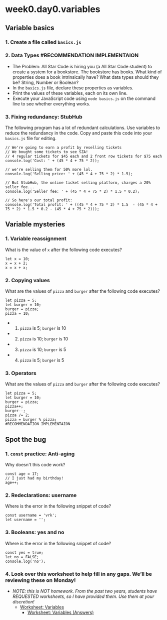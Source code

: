 # week0.day0.variables

## Variable basics

### 1. Create a file called `basics.js`
### 2. Data Types                                                               #RECOMMENDATION IMPLEMENTAION
- The Problem: All Star Code is hiring you (a All Star Code student) to create a system for a bookstore. The bookstore has
books. What kind of properties does a book intrinsically have? What data types should they be? String, Number or Boolean?
- In the `basics.js` file, declare these properties as variables.
- Print the values of these variables, each on its own line.
- Execute your JavaScript code using `node basics.js` on the command line to see whether everything works.

### 3. Fixing redundancy: StubHub

The following program has a lot of redundant calculations. Use variables to reduce the redundancy in the code.
Copy and paste this code into your `basics.js` file for editing.

```
// We're going to earn a profit by reselling tickets
// We bought some tickets to see SZA!
// 4 regular tickets for $45 each and 2 front row tickets for $75 each
console.log('Cost: ' + (45 * 4 + 75 * 2));

// we're selling them for 50% more lol.
console.log('Selling price: ' + (45 * 4 + 75 * 2) * 1.5);

// But StubHub, the online ticket selling platform, charges a 20% seller fee...
console.log('Seller fee: ' + (45 * 4 + 75 * 2) * 1.5 * 0.2);

// So here's our total profit:
console.log('Total profit: ' + ((45 * 4 + 75 * 2) * 1.5  - (45 * 4 + 75 * 2) * 1.5 * 0.2 - (45 * 4 + 75 * 2)));
```

## Variable mysteries

### 1. Variable reassignment

What is the value of `x` after the following code executes?

```
let x = 10;
x = x + 2;
x = x + x;
```

### 2. Copying values

What are the values of `pizza` and `burger` after the following code executes?

```
let pizza = 5;
let burger = 10;
burger = pizza;
pizza = 10;
```

- 1. `pizza` is 5; `burger` is 10
- 2. `pizza` is 10; `burger` is 10
- 3. `pizza` is 10; `burger` is 5
- 4. `pizza` is 5; `burger` is 5

### 3. Operators

What are the values of `pizza` and `burger` after the following code executes?

```
let pizza = 5;
let burger = 10;
burger = pizza;
pizza++;
burger--;
pizza /= 2;
pizza = burger % pizza;                                                         #RECOMMENDATION IMPLEMENTAION
```

## Spot the bug

### 1. `const` practice: Anti-aging

Why doesn't this code work?

```
const age = 17;
// I just had my birthday!
age++;
```

### 2. Redeclarations: username

Where is the error in the following snippet of code?

```
const username = 'vrk';
let username = '';
```

### 3. Booleans: yes and no

Where is the error in the following snippet of code?

```
const yes = true;
let no = FALSE;
console.log('no');
```

### 4. Look over this worksheet to help fill in any gaps. We’ll be reviewing these on Monday!
- *NOTE: this is NOT homework. From the past two years, students have REQUESTED worksheets, so I have provided them. Use them at your discretion!*
   - [Worksheet: Variables](https://docs.google.com/document/d/1NFH-9oMMxF3OOXiip0J1QQr5IqcdzudbW28IGXhRciw/edit?usp=sharing)
     - [Worksheet: Variables (Answers)](https://docs.google.com/document/d/1kJHMaaxc0JsfRK9kTXSveWgZ68d6R5wV3-0SAu2JtCs/edit?usp=sharing)
